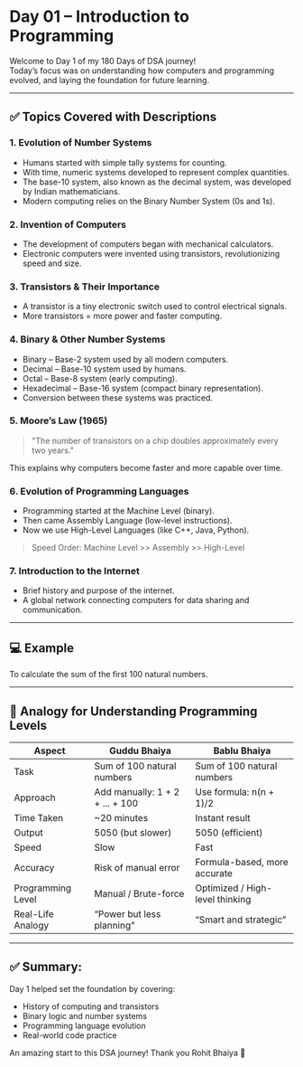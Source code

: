 # Day 01 – Introduction to Programming

Welcome to Day 1 of my 180 Days of DSA journey!  
Today’s focus was on understanding how computers and programming evolved, and laying the foundation for future learning.

---

## ✅ Topics Covered with Descriptions

### 1. Evolution of Number Systems
- Humans started with simple tally systems for counting.
- With time, numeric systems developed to represent complex quantities.
- The base-10 system, also known as the decimal system, was developed by Indian mathematicians.
- Modern computing relies on the Binary Number System (0s and 1s).

### 2. Invention of Computers
- The development of computers began with mechanical calculators.
- Electronic computers were invented using transistors, revolutionizing speed and size.

### 3. Transistors & Their Importance
- A transistor is a tiny electronic switch used to control electrical signals.
- More transistors = more power and faster computing.

### 4. Binary & Other Number Systems
- Binary – Base-2 system used by all modern computers.
- Decimal – Base-10 system used by humans.
- Octal – Base-8 system (early computing).
- Hexadecimal – Base-16 system (compact binary representation).
- Conversion between these systems was practiced.

### 5. Moore’s Law (1965)
> "The number of transistors on a chip doubles approximately every two years."

This explains why computers become faster and more capable over time.

### 6. Evolution of Programming Languages
- Programming started at the Machine Level (binary).
- Then came Assembly Language (low-level instructions).
- Now we use High-Level Languages (like C++, Java, Python).
> Speed Order: Machine Level >> Assembly >> High-Level

### 7. Introduction to the Internet
- Brief history and purpose of the internet.
- A global network connecting computers for data sharing and communication.

---

## 💻 Example 
To calculate the sum of the first 100 natural numbers.

---

## 🧠 Analogy for Understanding Programming Levels  

| Aspect                  | Guddu Bhaiya                             | Bablu Bhaiya                            |
|-------------------------|------------------------------------------|-----------------------------------------|
| Task                    | Sum of 100 natural numbers               | Sum of 100 natural numbers              |
| Approach                | Add manually: 1 + 2 + ... + 100        | Use formula: n(n + 1)/2               |
| Time Taken              | ~20 minutes                              | Instant result                          |
| Output                  | 5050 (but slower)                        | 5050 (efficient)                        |
| Speed                   | Slow                                     | Fast                                    |
| Accuracy                | Risk of manual error                     | Formula-based, more accurate            |
| Programming Level       | Manual / Brute-force                     | Optimized / High-level thinking         |
| Real-Life Analogy       | “Power but less planning”                | “Smart and strategic”                   |

---

## ✅ Summary:
Day 1 helped set the foundation by covering:
- History of computing and transistors
- Binary logic and number systems
- Programming language evolution
- Real-world code practice

An amazing start to this DSA journey!
Thank you Rohit Bhaiya 🙏